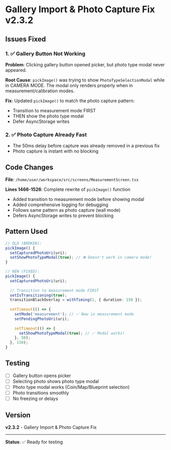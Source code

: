 # Gallery Import & Photo Capture Fix v2.3.2

## Issues Fixed

### 1. ✅ Gallery Button Not Working
**Problem**: Clicking gallery button opened picker, but photo type modal never appeared.

**Root Cause**: `pickImage()` was trying to show `PhotoTypeSelectionModal` while in CAMERA MODE. The modal only renders properly when in measurement/calibration modes.

**Fix**: Updated `pickImage()` to match the photo capture pattern:
- Transition to measurement mode FIRST
- THEN show the photo type modal
- Defer AsyncStorage writes

### 2. ✅ Photo Capture Already Fast
- The 50ms delay before capture was already removed in a previous fix
- Photo capture is instant with no blocking

## Code Changes

**File**: `/home/user/workspace/src/screens/MeasurementScreen.tsx`

**Lines 1466-1526**: Complete rewrite of `pickImage()` function
- Added transition to measurement mode before showing modal
- Added comprehensive logging for debugging  
- Follows same pattern as photo capture (wall mode)
- Defers AsyncStorage writes to prevent blocking

## Pattern Used

```typescript
// OLD (BROKEN):
pickImage() {
  setCapturedPhotoUri(uri);
  setShowPhotoTypeModal(true); // ❌ Doesn't work in camera mode!
}

// NEW (FIXED):
pickImage() {
  setCapturedPhotoUri(uri);
  
  // Transition to measurement mode FIRST
  setIsTransitioning(true);
  transitionBlackOverlay = withTiming(1, { duration: 150 });
  
  setTimeout(() => {
    setMode('measurement'); // ✅ Now in measurement mode
    setPendingPhotoUri(uri);
    
    setTimeout(() => {
      setShowPhotoTypeModal(true); // ✅ Modal works!
    }, 50);
  }, 150);
}
```

## Testing

- [ ] Gallery button opens picker
- [ ] Selecting photo shows photo type modal
- [ ] Photo type modal works (Coin/Map/Blueprint selection)
- [ ] Photo transitions smoothly
- [ ] No freezing or delays

## Version

**v2.3.2** - Gallery Import & Photo Capture Fix

---

**Status**: ✅ Ready for testing
